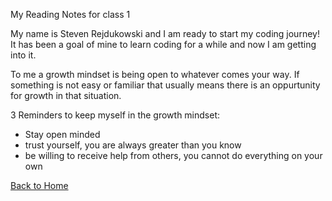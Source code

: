 My Reading Notes for class 1

My name is Steven Rejdukowski and I am ready to start my coding journey! It has been a goal of mine to learn coding for a while and now I am getting into it.



To me a growth mindset is being open to whatever comes your way. If something is not easy or familiar that usually means there is an oppurtunity for growth in that situation.

3 Reminders to keep myself in the growth mindset:

- Stay open minded
- trust yourself, you are always greater than you know
- be willing to receive help from others, you cannot do everything on your own


[Back to Home](https://stevenrej.github.io/reading-notes/)
